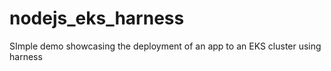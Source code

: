 # nodejs_eks_harness
SImple demo showcasing the deployment of an app to an EKS cluster using harness
